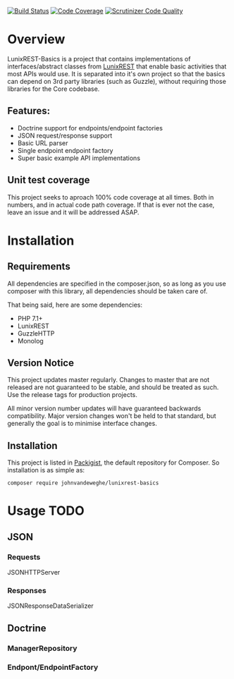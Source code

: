 [![Build Status](https://travis-ci.org/johnvandeweghe/LunixREST-Basics.svg?branch=master)](https://travis-ci.org/johnvandeweghe/LunixREST-Basics) [![Code Coverage](https://scrutinizer-ci.com/g/johnvandeweghe/LunixREST-Basics/badges/coverage.png?b=master)](https://scrutinizer-ci.com/g/johnvandeweghe/LunixREST-Basics/?branch=master) [![Scrutinizer Code Quality](https://scrutinizer-ci.com/g/johnvandeweghe/LunixREST-Basics/badges/quality-score.png?b=master)](https://scrutinizer-ci.com/g/johnvandeweghe/LunixREST-Basics/?branch=master)

# Overview
LunixREST-Basics is a project that contains implementations of interfaces/abstract classes from [LunixREST](https://github.com/johnvandeweghe/LunixREST) that enable basic activities that most APIs would use. It is separated into it's own project so that the basics can depend on 3rd party libraries (such as Guzzle), without requiring those libraries for the Core codebase.

## Features:
* Doctrine support for endpoints/endpoint factories
* JSON request/response support
* Basic URL parser
* Single endpoint endpoint factory
* Super basic example API implementations

## Unit test coverage

This project seeks to aproach 100% code coverage at all times. Both in numbers, and in actual code path coverage. If that is ever not the case, leave an issue and it will be addressed ASAP.

# Installation
## Requirements
All dependencies are specified in the composer.json, so as long as you use composer with this library, all dependencies should be taken care of.

That being said, here are some dependencies:

* PHP 7.1+
* LunixREST
* GuzzleHTTP
* Monolog

## Version Notice
This project updates master regularly. Changes to master that are not released are not guaranteed to be stable, and should be treated as such. Use the release tags for production projects.

All minor version number updates will have guaranteed backwards compatibility. Major version changes won't be held to that standard, but generally the goal is to minimise interface changes.

## Installation

This project is listed in [Packigist](https://packagist.org/packages/johnvandeweghe/lunixrest-basics), the default repository for Composer. So installation is as simple as:

``` composer require johnvandeweghe/lunixrest-basics ```

# Usage TODO
## JSON
### Requests
JSONHTTPServer
### Responses
JSONResponseDataSerializer
## Doctrine
### ManagerRepository
### Endpont/EndpointFactory

